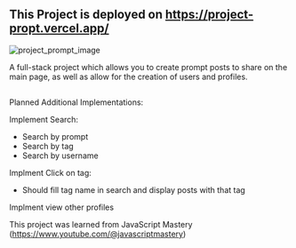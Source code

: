 ## This Project is deployed on https://project-propt.vercel.app/

![project_prompt_image](https://github.com/Vivian-Lopez/project_prompt/assets/87879238/9203468a-e068-4aa2-b2c4-92fda900b59b)

A full-stack project which allows you to create prompt posts to share on the main page, as well as allow for the creation of users and profiles.

##

Planned Additional Implementations:

Implement Search:
- Search by prompt
- Search by tag
- Search by username

Implment Click on tag:
- Should fill tag name in search and display
      posts with that tag

Implment view other profiles

This project was learned from JavaScript Mastery (https://www.youtube.com/@javascriptmastery)
